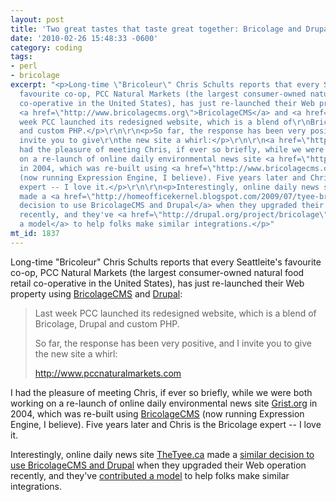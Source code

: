 ```yaml
---
layout: post
title: 'Two great tastes that taste great together: Bricolage and Drupal'
date: '2010-02-26 15:48:33 -0600'
category: coding
tags:
- perl
- bricolage
excerpt: "<p>Long-time \"Bricoleur\" Chris Schults reports that every Seattleite's
  favourite co-op, PCC Natural Markets (the largest consumer-owned natural food retail
  co-operative in the United States), has just re-launched their Web property using
  <a href=\"http://www.bricolagecms.org\">BricolageCMS</a> and <a href=\"http://www.drupal.or\">Drupal</a>:</p>\r\n\r\n<blockquote>\r\n<p>Last
  week PCC launched its redesigned website, which is a blend of\r\nBricolage, Drupal
  and custom PHP.</p>\r\n\r\n<p>So far, the response has been very positive, and I
  invite you to give\r\nthe new site a whirl:</p>\r\n\r\n<a href=\"http://www.pccnaturalmarkets.com/\">http://www.pccnaturalmarkets.com</a>\r\n</blockquote>\r\n\r\n<p>I
  had the pleasure of meeting Chris, if ever so briefly, while we were both working
  on a re-launch of online daily environmental news site <a href=\"http://www.grist.org\">Grist.org</a>
  in 2004, which was re-built using <a href=\"http://www.bricolagecms.org\">BricolageCMS</a>
  (now running Expression Engine, I believe). Five years later and Chris is the Bricolage
  expert -- I love it.</p>\r\n\r\n<p>Interestingly, online daily news site <a href=\"http://www.thetyee.ca\">TheTyee.ca</a>
  made a <a href=\"http://homeofficekernel.blogspot.com/2009/07/tyee-bricolage-and-drupal-integration.html\">similar
  decision to use BricolageCMS and Drupal</a> when they upgraded their Web operation
  recently, and they've <a href=\"http://drupal.org/project/bricolage\">contributed
  a model</a> to help folks make similar integrations.</p>"
mt_id: 1837
---
```

<p>Long-time "Bricoleur" Chris Schults reports that every Seattleite's favourite co-op, PCC Natural Markets (the largest consumer-owned natural food retail co-operative in the United States), has just re-launched their Web property using <a href="http://www.bricolagecms.org">BricolageCMS</a> and <a href="http://www.drupal.or">Drupal</a>:</p>

<blockquote>
<p>Last week PCC launched its redesigned website, which is a blend of
Bricolage, Drupal and custom PHP.</p>

<p>So far, the response has been very positive, and I invite you to give
the new site a whirl:</p>

<a href="http://www.pccnaturalmarkets.com/">http://www.pccnaturalmarkets.com</a>
</blockquote>

<p>I had the pleasure of meeting Chris, if ever so briefly, while we were both working on a re-launch of online daily environmental news site <a href="http://www.grist.org">Grist.org</a> in 2004, which was re-built using <a href="http://www.bricolagecms.org">BricolageCMS</a> (now running Expression Engine, I believe). Five years later and Chris is the Bricolage expert -- I love it.</p>

<p>Interestingly, online daily news site <a href="http://www.thetyee.ca">TheTyee.ca</a> made a <a href="http://homeofficekernel.blogspot.com/2009/07/tyee-bricolage-and-drupal-integration.html">similar decision to use BricolageCMS and Drupal</a> when they upgraded their Web operation recently, and they've <a href="http://drupal.org/project/bricolage">contributed a model</a> to help folks make similar integrations.</p>
<!--break-->
